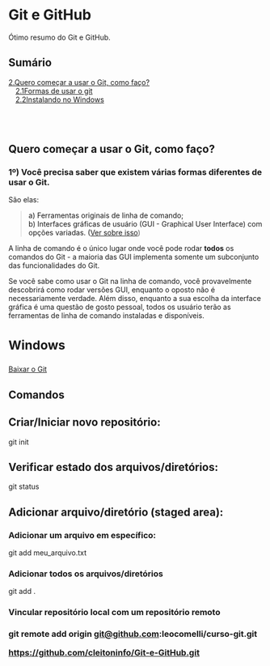 # Git e GitHub

Ótimo resumo do Git e GitHub.

## Sumário

[2.Quero começar a usar o Git, como faço?](#2)<br/>
&ensp;&ensp;[2.1Formas de usar o git](#2.1)<br/>
&ensp;&ensp;[2.2Instalando no Windows](#2.2) <br/>

<br/>
<br/>


## <a name=“2.1”><a/> Quero começar a usar o Git, como faço?
  
<h3> 1º) Você precisa saber que existem várias formas diferentes de usar o Git. </h3>

São elas:

> a) Ferramentas originais de linha de comando;<br/>
> b) Interfaces gráficas de usuário (GUI - Graphical User Interface) com opções variadas. (<a href="https://git-scm.com/downloads/guis">Ver sobre isso</a>)

A linha de comando é o único lugar onde você pode rodar <b>todos</b> os comandos do Git - a maioria das GUI implementa somente um subconjunto das funcionalidades do Git. 

Se você sabe como usar o Git na linha de comando, você provavelmente descobrirá como rodar versões GUI, enquanto o oposto não é necessariamente verdade. Além disso, enquanto a sua escolha da interface gráfica é uma questão de gosto pessoal, todos os usuário terão as ferramentas de linha de comando instaladas e disponíveis.


## <a name=“2.2”><a/> <h3>Windows</h3>

<a href="https://git-scm.com/download/win">Baixar o Git</a>
  
## <a name=“3”><a/> Comandos

<h2> Criar/Iniciar novo repositório: </h2>

git init

<h2> Verificar estado dos arquivos/diretórios: </h2>

git status
  
<h2> Adicionar arquivo/diretório (staged area): </h2>

<h3> Adicionar um arquivo em específico: </h3>

git add meu_arquivo.txt

<h3> Adicionar todos os arquivos/diretórios </h3>

git add .

<h3>Vincular repositório local com um repositório remoto<h3>
  
git remote add origin git@github.com:leocomelli/curso-git.git

https://github.com/cleitoninfo/Git-e-GitHub.git
